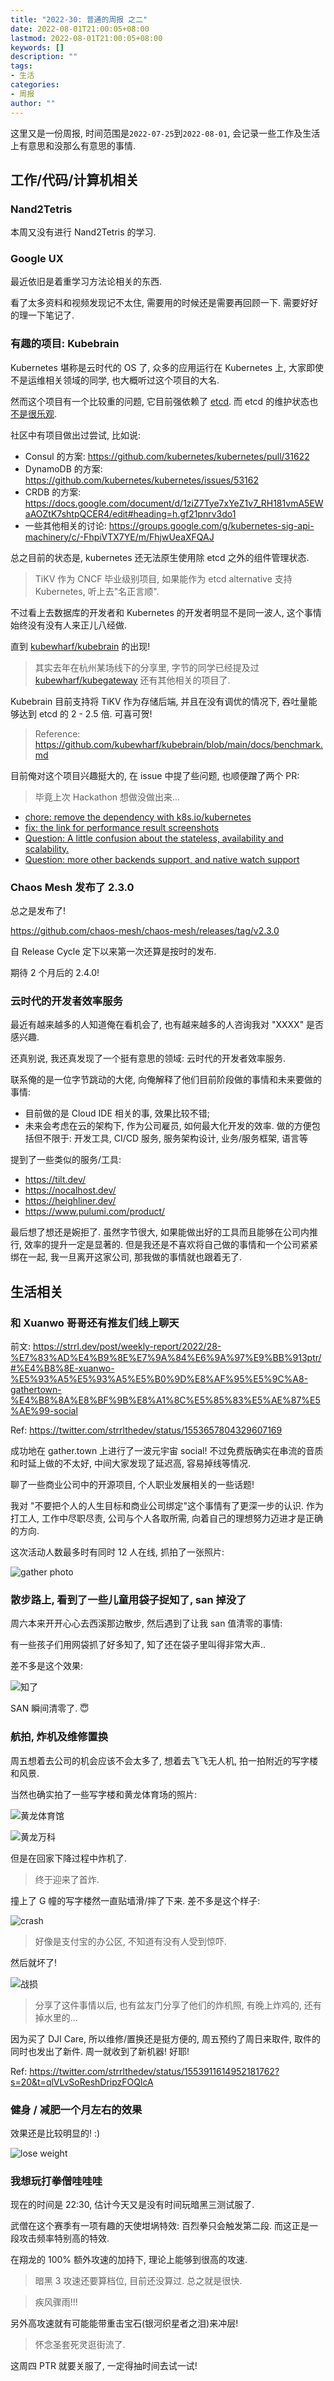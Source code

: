 ```yaml
---
title: "2022-30: 普通的周报 之二"
date: 2022-08-01T21:00:05+08:00
lastmod: 2022-08-01T21:00:05+08:00
keywords: []
description: ""
tags:
- 生活
categories:
- 周报
author: ""
---
```


这里又是一份周报, 时间范围是`2022-07-25`到`2022-08-01`, 会记录一些工作及生活上有意思和没那么有意思的事情.

## 工作/代码/计算机相关

### Nand2Tetris

本周又没有进行 Nand2Tetris 的学习.

### Google UX

最近依旧是着重学习方法论相关的东西.

看了太多资料和视频发现记不太住, 需要用的时候还是需要再回顾一下. 需要好好的理一下笔记了.

### 有趣的项目: Kubebrain

Kubernetes 堪称是云时代的 OS 了, 众多的应用运行在 Kubernetes 上, 大家即使不是运维相关领域的同学, 也大概听过这个项目的大名.

然而这个项目有一个比较重的问题, 它目前强依赖了 [etcd](https://github.com/etcd-io/etcd). 而 etcd 的维护状态也[不是很乐观](https://groups.google.com/a/kubernetes.io/g/steering/c/e-O-tVSCJOk).

社区中有项目做出过尝试, 比如说:

- Consul 的方案: <https://github.com/kubernetes/kubernetes/pull/31622>
- DynamoDB 的方案: <https://github.com/kubernetes/kubernetes/issues/53162>
- CRDB 的方案: <https://docs.google.com/document/d/1ziZ7Tye7xYeZ1v7_RH181vmA5EWaAOZtK7shtpQCER4/edit#heading=h.gf21pnrv3do1>
- 一些其他相关的讨论: <https://groups.google.com/g/kubernetes-sig-api-machinery/c/-FhpiVTX7YE/m/FhjwUeaXFQAJ>

总之目前的状态是, kubernetes 还无法原生使用除 etcd 之外的组件管理状态.

> TiKV 作为 CNCF 毕业级别项目, 如果能作为 etcd alternative 支持 Kubernetes, 听上去"名正言顺".

不过看上去数据库的开发者和 Kubernetes 的开发者明显不是同一波人, 这个事情始终没有没有人来正儿八经做.

直到 [kubewharf/kubebrain](https://github.com/kubewharf/kubebrain) 的出现!

> 其实去年在杭州某场线下的分享里, 字节的同学已经提及过 [kubewharf/kubegateway](https://github.com/kubewharf/kubegateway) 还有其他相关的项目了.

Kubebrain 目前支持将 TiKV 作为存储后端, 并且在没有调优的情况下, 吞吐量能够达到 etcd 的 2 - 2.5 倍. 可喜可贺!

> Reference: <https://github.com/kubewharf/kubebrain/blob/main/docs/benchmark.md>

目前俺对这个项目兴趣挺大的, 在 issue 中提了些问题, 也顺便蹭了两个 PR:

> 毕竟上次 Hackathon 想做没做出来...

- [chore: remove the dependency with k8s.io/kubernetes](https://github.com/kubewharf/kubebrain/pull/5)
- [fix: the link for performance result screenshots](https://github.com/kubewharf/kubebrain/pull/7)
- [Question: A little confusion about the stateless, availability and scalability.](https://github.com/kubewharf/kubebrain/issues/8)
- [Question: more other backends support, and native watch support](https://github.com/kubewharf/kubebrain/issues/11)

### Chaos Mesh 发布了 2.3.0

总之是发布了!

<https://github.com/chaos-mesh/chaos-mesh/releases/tag/v2.3.0>

自 Release Cycle 定下以来第一次还算是按时的发布.

期待 2 个月后的 2.4.0!

### 云时代的开发者效率服务

最近有越来越多的人知道俺在看机会了, 也有越来越多的人咨询我对 "XXXX" 是否感兴趣.

还真别说, 我还真发现了一个挺有意思的领域: 云时代的开发者效率服务.

联系俺的是一位字节跳动的大佬, 向俺解释了他们目前阶段做的事情和未来要做的事情:

- 目前做的是 Cloud IDE 相关的事, 效果比较不错;
- 未来会考虑在云的架构下, 作为公司雇员, 如何最大化开发的效率. 做的方便包括但不限于: 开发工具, CI/CD 服务, 服务架构设计, 业务/服务框架, 语言等

提到了一些类似的服务/工具:

- https://tilt.dev/
- https://nocalhost.dev/
- https://heighliner.dev/
- https://www.pulumi.com/product/

最后想了想还是婉拒了. 虽然字节很大, 如果能做出好的工具而且能够在公司内推行, 效率的提升一定是显著的. 但是我还是不喜欢将自己做的事情和一个公司紧紧绑在一起, 我一旦离开这家公司, 那我做的事情就也跟着无了.

## 生活相关

### 和 Xuanwo 哥哥还有推友们线上聊天

前文: https://strrl.dev/post/weekly-report/2022/28-%E7%83%AD%E4%B9%8E%E7%9A%84%E6%9A%97%E9%BB%913ptr/#%E4%B8%8E-xuanwo-%E5%93%A5%E5%93%A5%E5%B0%9D%E8%AF%95%E5%9C%A8-gathertown-%E4%B8%8A%E8%BF%9B%E8%A1%8C%E5%85%83%E5%AE%87%E5%AE%99-social

Ref: https://twitter.com/strrlthedev/status/1553657804329607169

成功地在 gather.town 上进行了一波元宇宙 social! 不过免费版确实在串流的音质和时延上做的不太好, 中间大家发现了延迟高, 容易掉线等情况.

聊了一些商业公司中的开源项目, 个人职业发展相关的一些话题!

我对 "不要把个人的人生目标和商业公司绑定"这个事情有了更深一步的认识. 作为打工人, 工作中尽职尽责, 公司与个人各取所需, 向着自己的理想努力迈进才是正确的方向.

这次活动人数最多时有同时 12 人在线, 抓拍了一张照片:

![gather photo](./assets/gather.jpeg)

### 散步路上, 看到了一些儿童用袋子捉知了, san 掉没了

周六本来开开心心去西溪那边散步, 然后遇到了让我 san 值清零的事情:

有一些孩子们用网袋抓了好多知了, 知了还在袋子里叫得非常大声..

差不多是这个效果:

![知了](./assets/zhiliao.jpg)

SAN 瞬间清零了. 😇

### 航拍, 炸机及维修置换

周五想着去公司的机会应该不会太多了, 想着去飞飞无人机, 拍一拍附近的写字楼和风景.

当然也确实拍了一些写字楼和黄龙体育场的照片:

![黄龙体育馆](./assets/photo_2022-08-01_22-52-15.jpg)

![黄龙万科](./assets/photo_2022-08-01_22-52-20.jpg)

但是在回家下降过程中炸机了.

> 终于迎来了首炸.

撞上了 G 幢的写字楼然一直贴墙滑/摔了下来. 差不多是这个样子:

![crash](./assets/drone-crash.jpg)

> 好像是支付宝的办公区, 不知道有没有人受到惊吓.

然后就坏了!

![战损](./assets/broken-drone.jpg)

> 分享了这件事情以后, 也有盆友门分享了他们的炸机照, 有晚上炸鸡的, 还有掉水里的...

因为买了 DJI Care, 所以维修/置换还是挺方便的, 周五预约了周日来取件, 取件的同时也发出了新件. 周一就收到了新机器! 好耶!

Ref: https://twitter.com/strrlthedev/status/1553911614952181762?s=20&t=qlVLvSoReshDripzFOQlcA

### 健身 / 减肥一个月左右的效果

效果还是比较明显的! :)

![lose weight](./assets/lose-weight.jpg)

### 我想玩打拳僧哇哇哇

现在的时间是 22:30, 估计今天又是没有时间玩暗黑三测试服了.

武僧在这个赛季有一项有趣的天使坩埚特效: 百烈拳只会触发第二段. 而这正是一段攻击频率特别高的特效.

在翔龙的 100% 额外攻速的加持下, 理论上能够到很高的攻速.

> 暗黑 3 攻速还要算档位, 目前还没算过. 总之就是很快.

> 疾风骤雨!!!

另外高攻速就有可能能带重击宝石(银河织星者之泪)来冲层!

> 怀念圣套死灵逛街流了.

这周四 PTR 就要关服了, 一定得抽时间去试一试!
